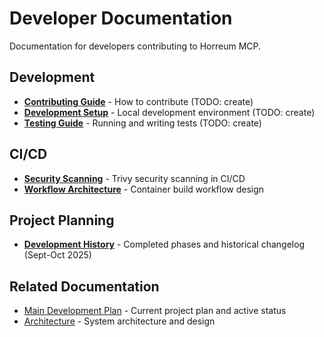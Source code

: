 # Developer Documentation

Documentation for developers contributing to Horreum MCP.

## Development

- **[Contributing Guide](contributing.md)** - How to contribute (TODO: create)
- **[Development Setup](development-setup.md)** - Local development environment
  (TODO: create)
- **[Testing Guide](testing.md)** - Running and writing tests (TODO: create)

## CI/CD

- **[Security Scanning](ci-security.md)** - Trivy security scanning in CI/CD
- **[Workflow Architecture](ci-workflow.md)** - Container build workflow design

## Project Planning

- **[Development History](development-history.md)** - Completed phases and
  historical changelog (Sept-Oct 2025)

## Related Documentation

- [Main Development Plan](../../mcp_development_plan.md) - Current project plan
  and active status
- [Architecture](../architecture/README.md) - System architecture and design
